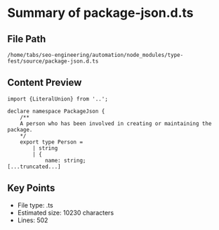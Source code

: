 # Summary of package-json.d.ts
  
## File Path
`/home/tabs/seo-engineering/automation/node_modules/type-fest/source/package-json.d.ts`

## Content Preview
```
import {LiteralUnion} from '..';

declare namespace PackageJson {
	/**
	A person who has been involved in creating or maintaining the package.
	*/
	export type Person =
		| string
		| {
			name: string;
[...truncated...]
```

## Key Points
- File type: .ts
- Estimated size: 10230 characters
- Lines: 502
